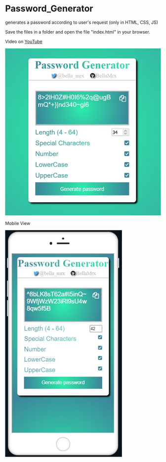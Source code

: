 # Password_Generator

 generates a password according to user's request (only in HTML, CSS, JS)

 Save the files in a folder and open the file "index.html" in your browser.

 Video on [YouTube](https://youtu.be/8j6uFx2THZ4)

 ![PreviewImage](PasswordGenerator.JPG)

 Mobile View
 
 ![PreviewImage](PasswordGeneratorMobile.JPG)
